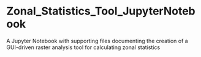 # Zonal_Statistics_Tool_JupyterNotebook
A Jupyter Notebook with supporting files documenting the creation of a GUI-driven raster analysis tool for calculating zonal statistics
